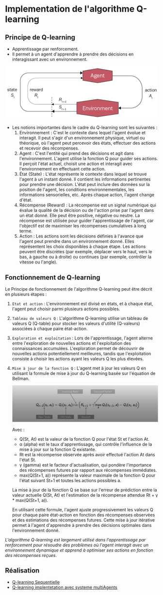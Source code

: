 # Implementation de l'algorithme Q-learning 
## Principe de Q-learning

- Apprentissage par renforcement. 
- Il permet à un agent  d'apprendre à prendre des décisions en interagissant avec un environnement.

![img_2.png](img_2.png)

- Les notions importantes dans le cadre du Q-learning sont les suivantes :
  1. Environnement : C'est le contexte dans lequel l'agent évolue et interagit. Il peut s'agir d'un environnement physique, virtuel ou théorique, où l'agent peut percevoir des états, effectuer des actions et recevoir des récompenses. 
  2. Agent : C'est l'entité qui prend des décisions et agit dans l'environnement. L'agent utilise la fonction Q pour guider ses actions. Il perçoit l'état actuel, choisit une action et interagit avec l'environnement en effectuant cette action. 
  3. État (State) : L'état représente le contexte dans lequel se trouve l'agent à un instant donné. Il contient les informations pertinentes pour prendre une décision. L'état peut inclure des données sur la position de l'agent, les conditions environnementales, les informations sensorielles, etc. Après chaque action, l'agent change d'état. 
  4. Récompense (Reward) : La récompense est un signal numérique qui évalue la qualité de la décision ou de l'action prise par l'agent dans un état donné. Elle peut être positive, négative ou neutre. La récompense est utilisée pour guider l'apprentissage de l'agent, car l'objectif est de maximiser les récompenses cumulatives à long terme. 
  5. Action : Les actions sont les décisions définies à l'avance que l'agent peut prendre dans un environnement donné. Elles représentent les choix disponibles à chaque étape. Les actions peuvent être discrètes (par exemple, déplacer vers le haut, vers le bas, à gauche ou à droite) ou continues (par exemple, contrôler la vitesse ou l'angle).
## Fonctionnement de Q-learning

Le Principe de fonctionnement de l'algorithme  Q-learning peut être décrit en plusieurs étapes :

1. ```Etat et action``` : L'environnement est divisé en états, et à chaque état, l'agent peut choisir parmi plusieurs actions possibles.

2. ```Tableau de valeurs Q``` : L'algorithme Q-learning utilise un tableau de valeurs Q (Q-table) pour stocker les valeurs d'utilité (Q-valeurs) associées à chaque paire état-action.

3. ```Exploration et exploitation``` : Lors de l'apprentissage, l'agent alterne entre l'exploration de nouvelles actions et l'exploitation des connaissances accumulées. L'exploration permet de découvrir de nouvelles actions potentiellement meilleures, tandis que l'exploitation consiste à choisir les actions ayant les valeurs Q les plus élevées.

4. ```Mise à jour de la fonction Q``` :  L'agent met à jour les valeurs Q en utilisant la formule de mise à jour du Q-learning basée sur l'équation de Bellman.

   ![img_3.png](img_3.png)

    Avec : 
      - Q(St, At) est la valeur de la fonction Q pour l'état St et l'action At. 
      - α (alpha) est le taux d'apprentissage, qui contrôle l'influence de la mise à jour sur la fonction Q existante.
      - Rt est la récompense observée après avoir effectué l'action At dans l'état St.
      - γ (gamma) est le facteur d'actualisation, qui pondère l'importance des récompenses futures par rapport aux récompenses immédiates.
      - max(Q(St+1, a)) représente la valeur maximale de la fonction Q pour l'état suivant St+1 et toutes les actions possibles a.

    La mise à jour de la fonction Q se base sur l'erreur de prédiction entre la valeur actuelle Q(St, At) et l'estimation de la récompense attendue Rt + γ * max(Q(St+1, a)). 
   
    En utilisant cette formule, l'agent ajuste progressivement les valeurs Q pour chaque paire état-action en fonction des récompenses observées et des estimations des récompenses futures. Cette mise à jour itérative permet à l'agent d'apprendre à prendre des décisions optimales dans l'environnement donné.


_L'algorithme Q-learning est largement utilisé dans l'apprentissage par renforcement pour résoudre des problèmes où l'agent interagit avec un environnement dynamique et apprend à optimiser ses actions en fonction des récompenses reçues_.


## Réalisation
  - [Q-learning Sequentielle](https://github.com/sokainadaabal/SMA_IA/tree/main/QLearningSMA/src/ma/enset/ImpSequentiel)
  - [Q-learning implentetation avec systeme multiAgents](https://github.com/sokainadaabal/SMA_IA/tree/main/QLearningSMA/src/ma/enset/ImpSma)
